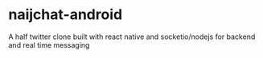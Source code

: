 # naijchat-android
A half twitter clone built with react native and socketio/nodejs for backend and real time messaging
